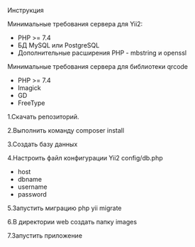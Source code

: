 Инструкция

Минимальные требования сервера для Yii2:

* PHP >= 7.4
* БД MySQL или PostgreSQL
* Дополнительные расширения PHP - mbstring и openssl

Минимальные требования сервера для библиотеки qrcode

* PHP >= 7.4
* Imagick
* GD
* FreeType

1.Скачать репозиторий.


2.Выполнить команду composer install


3.Создать базу данных


4.Настроить файл конфигурации Yii2 config/db.php

* host
* dbname
* username
* password

5.Запустить миграцию php yii migrate

6.В директории web создать папку images

7.Запустить приложение